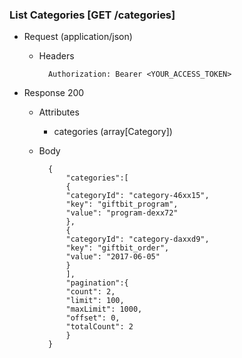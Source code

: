 ### List Categories [GET /categories]
+ Request (application/json)
    + Headers
    
            Authorization: Bearer <YOUR_ACCESS_TOKEN>
    
+ Response 200
    + Attributes
        + categories (array[Category])

    + Body

            {
                "categories":[
                {
                "categoryId": "category-46xx15",
                "key": "giftbit_program",
                "value": "program-dexx72"
                },
                {
                "categoryId": "category-daxxd9",
                "key": "giftbit_order",
                "value": "2017-06-05"
                }
                ],
                "pagination":{
                "count": 2,
                "limit": 100,
                "maxLimit": 1000,
                "offset": 0,
                "totalCount": 2
                }
            }

